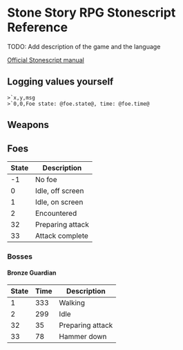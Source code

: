 # Stone Story RPG Stonescript Reference
TODO: Add description of the game and the language

[Official Stonescript manual](https://stonestoryrpg.com/stonescript/manual.html)

## Logging values yourself
```
>`x,y,msg
>`0,0,Foe state: @foe.state@, time: @foe.time@
```


## Weapons

## Foes

| State | Description |
|-|-|
| -1 | No foe |
| 0 | Idle, off screen |
| 1 | Idle, on screen |
| 2 | Encountered |
| 32 | Preparing attack |
| 33 | Attack complete |


### Bosses

#### Bronze Guardian

| State | Time | Description |
|-|-|-|
| 1 | 333 | Walking |
| 2 | 299 | Idle |
| 32 | 35 | Preparing attack |
| 33 | 78 | Hammer down |

